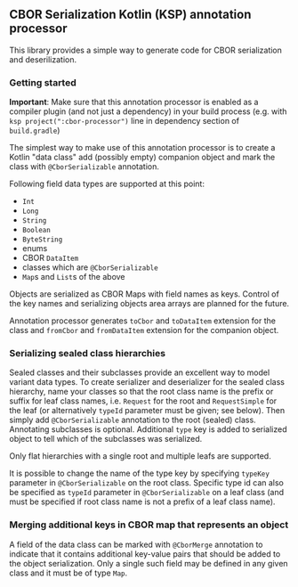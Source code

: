 ## CBOR Serialization Kotlin (KSP) annotation processor

This library provides a simple way to generate code for CBOR
serialization and deserilization.

### Getting started

**Important**: Make sure that this annotation processor is enabled as
a compiler plugin (and not just a dependency) in your build process (e.g.
with `ksp project(":cbor-processor")` line in dependency section of
`build.gradle`)

The simplest way to make use of this annotation processor is to
create a Kotlin "data class" add (possibly empty) companion
object and mark the class with `@CborSerializable` annotation.

Following field data types are supported at this point:
 - `Int`
 - `Long`
 - `String`
 - `Boolean`
 - `ByteString`
 - enums
 - CBOR `DataItem`
 - classes which are `@CborSerializable`
 - `Map`s and `List`s of the above

Objects are serialized as CBOR Maps with field names as keys. Control
of the key names and serializing objects area arrays are planned for
the future.

Annotation processor generates `toCbor` and `toDataItem` extension for the
class and `fromCbor` and `fromDataItem` extension for the
companion object.

### Serializing sealed class hierarchies

Sealed classes and their subclasses provide an excellent way to
model variant data types. To create serializer and deserializer
for the sealed class hierarchy, name your classes so that the
root class name is the prefix or suffix for leaf class names, i.e.
`Request` for the root and `RequestSimple` for the leaf (or
alternatively `typeId` parameter must be given; see below).
Then simply add `@CborSerializable` annotation to the root
(sealed) class. Annotating subclasses is optional. Additional
`type` key is added to serialized object to tell which of the
subclasses was serialized.

Only flat hierarchies with a single root and multiple leafs are
supported.

It is possible to change the name of the type key by specifying
`typeKey` parameter in `@CborSerializable` on the root class.
Specific type id can also be specified as `typeId` parameter in
`@CborSerializable` on a leaf class (and must be specified if 
root class name is not a prefix of a leaf class name).

### Merging additional keys in CBOR map that represents an object

A field of the data class can be marked with `@CborMerge` annotation
to indicate that it contains additional key-value pairs that should
be added to the object serialization. Only a single such field may be
defined in any given class and it must be of type `Map`.

